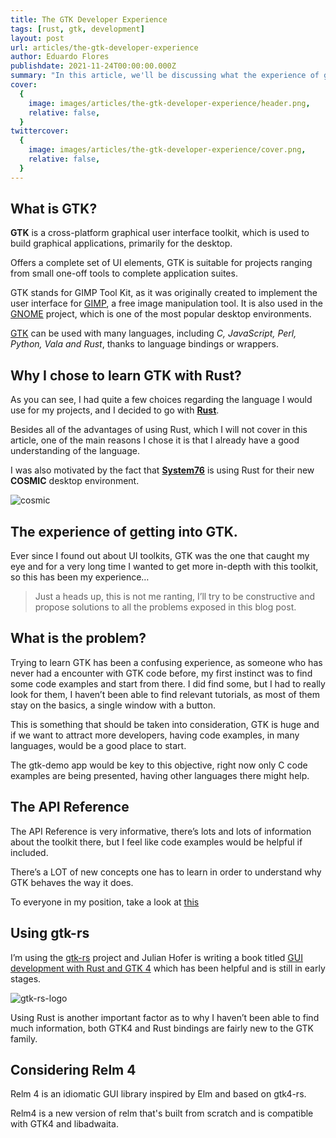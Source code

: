 ```yaml
---
title: The GTK Developer Experience
tags: [rust, gtk, development]
layout: post
url: articles/the-gtk-developer-experience
author: Eduardo Flores
publishdate: 2021-11-24T00:00:00.000Z
summary: "In this article, we'll be discussing what the experience of getting into GTK is like."
cover:
  {
    image: images/articles/the-gtk-developer-experience/header.png,
    relative: false,
  }
twittercover:
  {
    image: images/articles/the-gtk-developer-experience/cover.png,
    relative: false,
  }
---
```


## What is GTK?

**GTK** is a cross-platform graphical user interface toolkit, which is used to build graphical applications, primarily for the desktop.

Offers a complete set of UI elements, GTK is suitable for projects ranging from small one-off tools to complete application suites.

GTK stands for GIMP Tool Kit, as it was originally created to implement the user interface for [GIMP](https://www.gimp.org/), a free image manipulation tool. It is also used in the [GNOME](https://www.gnome.org/) project, which is one of the most popular desktop environments.

[GTK](https://www.gtk.org/) can be used with many languages, including _C, JavaScript, Perl, Python, Vala and Rust_, thanks to language bindings or wrappers.

## Why I chose to learn GTK with Rust?

As you can see, I had quite a few choices regarding the language I would use for my projects, and I decided to go with [**Rust**](https://www.rust-lang.org/).

Besides all of the advantages of using Rust, which I will not cover in this article, one of the main reasons I chose it is that I already have a good understanding of the language.

I was also motivated by the fact that [**System76**](https://system76.com) is using Rust for their new **COSMIC** desktop environment.

![cosmic](https://64.media.tumblr.com/d9910d084e7f02234b790767a3d152a2/29eaab1056480fec-6b/s1280x1920/65926a981c3e080bca38bacdb9311f586eaf53ad.png)

## The experience of getting into GTK.

Ever since I found out about UI toolkits, GTK was the one that caught my eye and for a very long time I wanted to get more in-depth with this toolkit, so this has been my experience…

> Just a heads up, this is not me ranting, I’ll try to be constructive and propose solutions to all the problems exposed in this blog post.

## What is the problem?

Trying to learn GTK has been a confusing experience, as someone who has never had a encounter with GTK code before, my first instinct was to find some code examples and start from there. I did find some, but I had to really look for them, I haven’t been able to find relevant tutorials, as most of them stay on the basics, a single window with a button.

This is something that should be taken into consideration, GTK is huge and if we want to attract more developers, having code examples, in many languages, would be a good place to start.

The gtk-demo app would be key to this objective, right now only C code examples are being presented, having other languages there might help.

## The API Reference

The API Reference is very informative, there’s lots and lots of information about the toolkit there, but I feel like code examples would be helpful if included.

There’s a LOT of new concepts one has to learn in order to understand why GTK behaves the way it does.

To everyone in my position, take a look at [this](https://discourse.gnome.org/t/useful-documentation-for-gtk/29)

## Using gtk-rs

I’m using the [gtk-rs](https://gtk-rs.org) project and Julian Hofer is writing a book titled [GUI development with Rust and GTK 4](https://gtk-rs.org/gtk4-rs/stable/latest/book/) which has been helpful and is still in early stages.

![gtk-rs-logo](https://raw.githubusercontent.com/edfloreshz/blog/main/blog/static/images/articles/the-gtk-developer-experience/gtk-rs-logo.png)

Using Rust is another important factor as to why I haven’t been able to find much information, both GTK4 and Rust bindings are fairly new to the GTK family.

## Considering Relm 4

Relm 4 is an idiomatic GUI library inspired by Elm and based on gtk4-rs.

Relm4 is a new version of relm that's built from scratch and is compatible with GTK4 and libadwaita.

